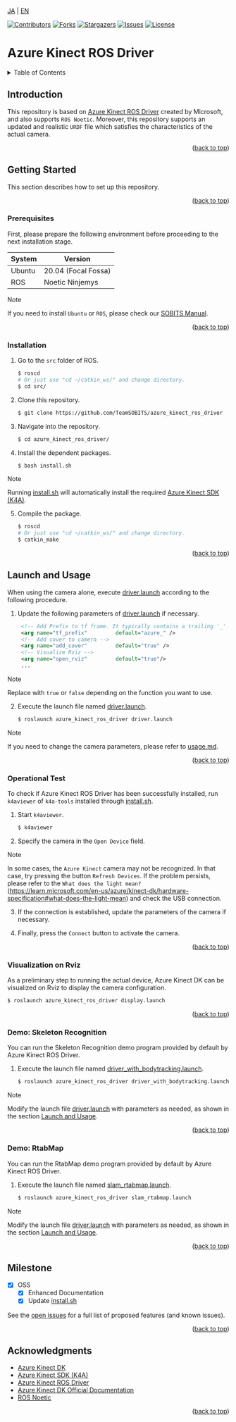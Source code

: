 <a name="readme-top"></a>

[JA](README.md) | [EN](README.en.md)

[![Contributors][contributors-shield]][contributors-url]
[![Forks][forks-shield]][forks-url]
[![Stargazers][stars-shield]][stars-url]
[![Issues][issues-shield]][issues-url]
[![License][license-shield]][license-url]

# Azure Kinect ROS Driver

<!-- TABLE OF CONTENTS -->
<details>
  <summary>Table of Contents</summary>
  <ol>
    <li>
      <a href="#introduction">Introduction</a>
    </li>
    <li>
      <a href="#getting-started">Getting Started</a>
      <ul>
        <li><a href="#prerequisites">Prerequisites</a></li>
        <li><a href="#installation">Installation</a></li>
      </ul>
    </li>
    <li>
    　<a href="#launch-and-usage">Launch and Usage</a>
      <ul>
        <li><a href="#operational-test">Operational Test</a></li>
        <li><a href="#visualization-on-rviz">Visualization on Rviz</a></li>
        <li><a href="#demo-skeleton-recognition">Demo: Skeleton Recognition</a></li>
        <li><a href="#demo-rtabMap">Demo: RtabMap</a></li>
      </ul>
    </li>
    <li>
    <li><a href="#milestone">Milestone</a></li>
    <!-- <li><a href="#contributing">Contributing</a></li> -->
    <!-- <li><a href="#license">License</a></li> -->
    <li><a href="#acknowledgments">Acknowledgments</a></li>
  </ol>
</details>



<!-- INTRODUCTION -->
## Introduction

This repository is based on [Azure Kinect ROS Driver](https://github.com/microsoft/Azure_Kinect_ROS_Driver) created by Microsoft, and also supports `ROS Noetic`.
Moreover, this repository supports an updated and realistic `URDF` file which satisfies the characteristics of the actual camera.

<p align="right">(<a href="#readme-top">back to top</a>)</p>



<!-- GETTING STARTED -->
## Getting Started

This section describes how to set up this repository.

<p align="right">(<a href="#readme-top">back to top</a>)</p>


### Prerequisites

First, please prepare the following environment before proceeding to the next installation stage.

| System  | Version |
| ------------- | ------------- |
| Ubuntu | 20.04 (Focal Fossa) |
| ROS | Noetic Ninjemys |

> [!NOTE]
> If you need to install `Ubuntu` or `ROS`, please check our [SOBITS Manual](https://github.com/TeamSOBITS/sobits_manual#%E9%96%8B%E7%99%BA%E7%92%B0%E5%A2%83%E3%81%AB%E3%81%A4%E3%81%84%E3%81%A6).

<p align="right">(<a href="#readme-top">back to top</a>)</p>


### Installation

1. Go to the `src` folder of ROS.
   ```sh
   $ roscd
   # Or just use "cd ~/catkin_ws/" and change directory.
   $ cd src/
   ```
2. Clone this repository.
   ```sh
   $ git clone https://github.com/TeamSOBITS/azure_kinect_ros_driver
   ```
3. Navigate into the repository.
   ```sh
   $ cd azure_kinect_ros_driver/
   ```
4. Install the dependent packages.
   ```sh
   $ bash install.sh
   ```

> [!NOTE]
> Running [install.sh](install.sh) will automatically install the required [Azure Kinect SDK (K4A)](https://github.com/microsoft/Azure-Kinect-Sensor-SDK).

5. Compile the package.
   ```sh
   $ roscd
   # Or just use "cd ~/catkin_ws/" and change directory.
   $ catkin_make
   ```

<p align="right">(<a href="#readme-top">back to top</a>)</p>


<!-- LAUNCH AND USAGE EXAMPLES -->
## Launch and Usage

When using the camera alone, execute [driver.launch](launch/driver.launch) according to the following procedure.

1. Update the following parameters of [driver.launch](launch/driver.launch) if necessary.
   ```xml
    <!-- Add Prefix to tf frame. It typically contains a trailing '_' unless empty. -->
    <arg name="tf_prefix"         default="azure_" />
    <!-- Add cover to camera -->
    <arg name="add_cover"         default="true" />
    <!-- Visualize Rviz -->
    <arg name="open_rviz"         default="true"/>
    ...
   ```

> [!NOTE]
> Replace with `true` or `false` depending on the function you want to use.

2. Execute the launch file named [driver.launch](launch/driver.launch).
   ```sh
   $ roslaunch azure_kinect_ros_driver driver.launch
   ```

> [!NOTE]
> If you need to change the camera parameters, please refer to [usage.md](docs/usage.md).

<p align="right">(<a href="#readme-top">back to top</a>)</p>


### Operational Test

To check if Azure Kinect ROS Driver has been successfully installed, run `k4aviewer` of `k4a-tools` installed through [install.sh](install.sh).

1. Start `k4aviewer`.
    ```sh
    $ k4aviewer
    ```

2. Specify the camera in the `Open Device` field.

> [!NOTE]
> In some cases, the `Azure Kinect` camera may not be recognized. In that case, try pressing the button `Refresh Devices`. If the problem persists, please refer to the `What does the light mean?`(https://learn.microsoft.com/en-us/azure/kinect-dk/hardware-specification#what-does-the-light-mean) and check the USB connection.

3. If the connection is established, update the parameters of the camera if necessary.

4. Finally, press the `Connect` button to activate the camera.

<p align="right">(<a href="#readme-top">back to top</a>)</p>


### Visualization on Rviz

As a preliminary step to running the actual device, Azure Kinect DK can be visualized on Rviz to display the camera configuration.

```sh
$ roslaunch azure_kinect_ros_driver display.launch
```

<p align="right">(<a href="#readme-top">back to top</a>)</p>


### Demo: Skeleton Recognition

You can run the Skeleton Recognition demo program provided by default by Azure Kinect ROS Driver.

1. Execute the launch file named [driver_with_bodytracking.launch](launch/driver_with_bodytracking.launch).
    ```sh
    $ roslaunch azure_kinect_ros_driver driver_with_bodytracking.launch
    ```

> [!NOTE]
> Modify the launch file [driver.launch](launch/driver.launch) with parameters as needed, as shown in the section [Launch and Usage](#launch-and-usage).

<p align="right">(<a href="#readme-top">back to top</a>)</p>


### Demo: RtabMap

You can run the RtabMap demo program provided by default by Azure Kinect ROS Driver.

1. Execute the launch file named [slam_rtabmap.launch](launch/slam_rtabmap.launch).
    ```sh
    $ roslaunch azure_kinect_ros_driver slam_rtabmap.launch
    ```

> [!NOTE]
> Modify the launch file [driver.launch](launch/driver.launch) with parameters as needed, as shown in the section [Launch and Usage](#launch-and-usage).

<p align="right">(<a href="#readme-top">back to top</a>)</p>


<!-- MILESTONE -->
## Milestone

- [x] OSS
    - [x] Enhanced Documentation
    - [x] Update [install.sh](install.sh)

See the [open issues][issues-url] for a full list of proposed features (and known issues).

<p align="right">(<a href="#readme-top">back to top</a>)</p>


<!-- CONTRIBUTING -->
<!-- ## Contributing

Contributions are what make the open source community such an amazing place to learn, inspire, and create. Any contributions you make are **greatly appreciated**.

If you have a suggestion that would make this better, please fork the repo and create a pull request. You can also simply open an issue with the tag "enhancement".
Don't forget to give the project a star! Thanks again!

1. Fork the Project
2. Create your Feature Branch (`git checkout -b feature/AmazingFeature`)
3. Commit your Changes (`git commit -m 'Add some AmazingFeature'`)
4. Push to the Branch (`git push origin feature/AmazingFeature`)
5. Open a Pull Request

<p align="right">(<a href="#readme-top">back to top</a>)</p> -->


<!-- LICENSE -->
<!-- ## License

Distributed under the MIT License. See `LICENSE.txt` for more information.

<p align="right">(<a href="#readme-top">back to top</a>)</p> -->


<!-- ACKNOWLEDGMENTS -->
## Acknowledgments

* [Azure Kinect DK](https://azure.microsoft.com/ja-jp/products/kinect-dk)
* [Azure Kinect SDK (K4A)](https://github.com/microsoft/Azure-Kinect-Sensor-SDK)
* [Azure Kinect ROS Driver](https://github.com/microsoft/Azure_Kinect_ROS_Driver)
* [Azure Kinect DK Official Documentation](https://learn.microsoft.com/ja-jp/azure/kinect-dk/)
* [ROS Noetic](http://wiki.ros.org/noetic)


<p align="right">(<a href="#readme-top">back to top</a>)</p>



<!-- MARKDOWN LINKS & IMAGES -->
<!-- https://www.markdownguide.org/basic-syntax/#reference-style-links -->
[contributors-shield]: https://img.shields.io/github/contributors/TeamSOBITS/azure_kinect_ros_driver.svg?style=for-the-badge
[contributors-url]: https://github.com/TeamSOBITS/azure_kinect_ros_driver/graphs/contributors
[forks-shield]: https://img.shields.io/github/forks/TeamSOBITS/azure_kinect_ros_driver.svg?style=for-the-badge
[forks-url]: https://github.com/TeamSOBITS/azure_kinect_ros_driver/network/members
[stars-shield]: https://img.shields.io/github/stars/TeamSOBITS/azure_kinect_ros_driver.svg?style=for-the-badge
[stars-url]: https://github.com/TeamSOBITS/azure_kinect_ros_driver/stargazers
[issues-shield]: https://img.shields.io/github/issues/TeamSOBITS/azure_kinect_ros_driver.svg?style=for-the-badge
[issues-url]: https://github.com/TeamSOBITS/azure_kinect_ros_driver/issues
[license-shield]: https://img.shields.io/github/license/TeamSOBITS/azure_kinect_ros_driver.svg?style=for-the-badge
[license-url]: LICENSE
